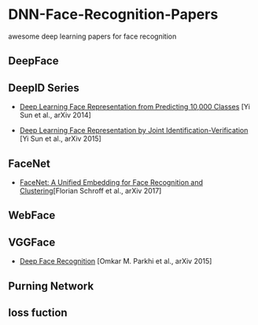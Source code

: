 # DNN-Face-Recognition-Papers
awesome deep learning papers for face recognition

## DeepFace

## DeepID Series
- [Deep Learning Face Representation from Predicting 10,000 Classes](http://mmlab.ie.cuhk.edu.hk/pdf/YiSun_CVPR14.pdf) [Yi Sun et al., arXiv 2014]

- [Deep Learning Face Representation by Joint Identification-Verification](https://arxiv.org/abs/1406.4773) [Yi Sun et al., arXiv 2015]

## FaceNet
- [FaceNet: A Unified Embedding for Face Recognition and Clustering](http://www.cvfoundation.org/openaccess/content_cvpr_2015/html/Schroff_FaceNet_A_Unified_2015_CVPR_paper.html)[Florian Schroff et al., arXiv 2017]


## WebFace

## VGGFace
- [Deep Face Recognition](https://www.robots.ox.ac.uk/~vgg/publications/2015/Parkhi15/parkhi15.pdf) [Omkar M. Parkhi et al., arXiv 2015]

## Purning Network

## loss fuction





